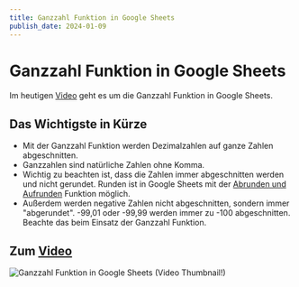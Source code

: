 ```yaml
---
title: Ganzzahl Funktion in Google Sheets
publish_date: 2024-01-09
---
```


# Ganzzahl Funktion in Google Sheets

Im heutigen [Video](https://youtu.be/oQG7V1oe7S8) geht es um die Ganzzahl Funktion in Google Sheets. 

## Das Wichtigste in Kürze

- Mit der Ganzzahl Funktion werden Dezimalzahlen auf ganze Zahlen abgeschnitten.
- Ganzzahlen sind natürliche Zahlen ohne Komma.
- Wichtig zu beachten ist, dass die Zahlen immer abgeschnitten werden und nicht gerundet. Runden ist in Google Sheets mit der [Abrunden und Aufrunden](https://youtu.be/kbM9Rzii0Ns) Funktion möglich.
- Außerdem werden negative Zahlen nicht abgeschnitten, sondern immer "abgerundet". -99,01 oder -99,99 werden immer zu -100 abgeschnitten. Beachte das beim Einsatz der Ganzzahl Funktion.

## Zum [Video](https://youtu.be/oQG7V1oe7S8)

![Ganzzahl Funktion in Google Sheets (Video Thumbnail!)](../thumbnails/Fertig547.jpg "Ganzzahl Funktion in Google Sheets (Video Thumbnail!)")